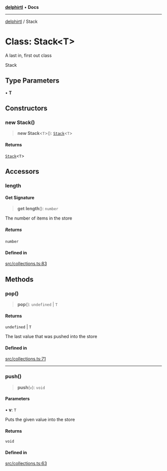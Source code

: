 [**delphirtl**](../README.md) • **Docs**

***

[delphirtl](../globals.md) / Stack

# Class: Stack\<T\>

A last in, first out class

 Stack

## Type Parameters

• **T**

## Constructors

### new Stack()

> **new Stack**\<`T`\>(): [`Stack`](Stack.md)\<`T`\>

#### Returns

[`Stack`](Stack.md)\<`T`\>

## Accessors

### length

#### Get Signature

> **get** **length**(): `number`

The number of items in the store

##### Returns

`number`

#### Defined in

[src/collections.ts:83](https://github.com/chuacw/delphirtl/blob/99d8c44e63124381b30b888cd4b51a7f5a9f03a2/src/collections.ts#L83)

## Methods

### pop()

> **pop**(): `undefined` \| `T`

#### Returns

`undefined` \| `T`

The last value that was pushed into the store

#### Defined in

[src/collections.ts:71](https://github.com/chuacw/delphirtl/blob/99d8c44e63124381b30b888cd4b51a7f5a9f03a2/src/collections.ts#L71)

***

### push()

> **push**(`v`): `void`

#### Parameters

• **v**: `T`

Puts the given value into the store

#### Returns

`void`

#### Defined in

[src/collections.ts:63](https://github.com/chuacw/delphirtl/blob/99d8c44e63124381b30b888cd4b51a7f5a9f03a2/src/collections.ts#L63)
